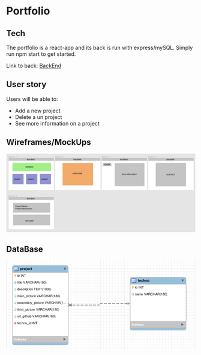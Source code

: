 # Portfolio

## Tech

The portfolio is a react-app and its back is run with express/mySQL.
Simply run npm start to get started.

Link to back: [BackEnd](https://github.com/eddymandran/portfolio-back)

## User story

Users will be able to:

- Add a new project
- Delete a un project
- See more information on a project

## Wireframes/MockUps

![Screenshot](figma.png)

## DataBase

![Screenshot](bdd.png)
